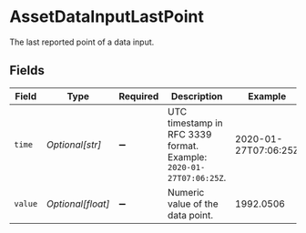 # AssetDataInputLastPoint

The last reported point of a data input.


## Fields

| Field                                                              | Type                                                               | Required                                                           | Description                                                        | Example                                                            |
| ------------------------------------------------------------------ | ------------------------------------------------------------------ | ------------------------------------------------------------------ | ------------------------------------------------------------------ | ------------------------------------------------------------------ |
| `time`                                                             | *Optional[str]*                                                    | :heavy_minus_sign:                                                 | UTC timestamp in RFC 3339 format. Example: `2020-01-27T07:06:25Z`. | 2020-01-27T07:06:25Z                                               |
| `value`                                                            | *Optional[float]*                                                  | :heavy_minus_sign:                                                 | Numeric value of the data point.                                   | 1992.0506                                                          |